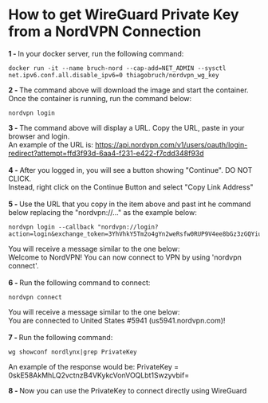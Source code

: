 # How to get WireGuard Private Key from a NordVPN Connection

<B>1 - </b>In your docker server, run the following command:
```
docker run -it --name bruch-nord --cap-add=NET_ADMIN --sysctl net.ipv6.conf.all.disable_ipv6=0 thiagobruch/nordvpn_wg_key
```
<B>2 - </B>The command above will download the image and start the container. Once the container is running, run the command below:
```
nordvpn login
```
<B>3 - </B>The command above will display a URL. Copy the URL, paste in your browser and login.<br>
An example of the URL is: https://api.nordvpn.com/v1/users/oauth/login-redirect?attempt=ffd3f93d-6aa4-f231-e422-f7cdd348f93d
<BR><BR>
<B>4 - </B>After you logged in, you will see a button showing "Continue". DO NOT CLICK.<BR>
Instead, right click on the Continue Button and select "Copy Link Address"
<BR><BR>
<B>5 - </B>Use the URL that you copy in the item above and past int he command below replacing the "nordvpn://..." as the example below:
```
nordvpn login --callback "nordvpn://login?action=login&exchange_token=3YhVhkY5Tm2o4gYn2weRsfw0RUP9V4ee8bGz3zGQYiuynb6idkUaHZsG0xkTFCA77XSHkeig8utbrNh7yU7Fv6%3D%3D&status=done"
```
You will receive a message similar to the one below:<BR>
Welcome to NordVPN! You can now connect to VPN by using 'nordvpn connect'.
<BR><BR>
<B>6 - </B>Run the following command to connect:
```
nordvpn connect
```
You will receive a message similar to the one below:<BR>
You are connected to United States #5941 (us5941.nordvpn.com)!<BR>
<BR>
<B>7 - </B>Run the following command:
```
wg showconf nordlynx|grep PrivateKey
```
An example of the response would be:
PrivateKey = 0skE58AkMhLQ2vctnzB4VKykcVonVOQLbt1Swzyvbif=

<B>8 - </B>Now you can use the PrivateKey to connect directly using WireGuard
